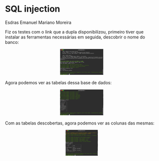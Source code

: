 # SQL injection
Esdras Emanuel Mariano Moreira

Fiz os testes com o link que a dupla disponibilizou, primeiro tiver que instalar as ferramentas necessárias em seguida, descobrir o nome do banco:

<div align="center"><img src="img/01.png" alt="" style="width:80; height:85px;"/></div>

Agora podemos ver as tabelas dessa base de dados:

<div align="center"><img src="img/02.png" alt="" style="width:80; height:85px;"/></div>

Com as tabelas descobertas, agora podemos ver as colunas das mesmas:

<div align="center"><img src="img/03.png" alt="" style="width:80; height:85px;"/></div>

